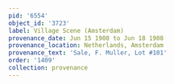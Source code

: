 ```yaml
---
pid: '6554'
object_id: '3723'
label: Village Scene (Amsterdam)
provenance_date: Jun 15 1908 to Jun 18 1908
provenance_location: Netherlands, Amsterdam
provenance_text: 'Sale, F. Muller, Lot #101'
order: '1409'
collection: provenance
---
```


